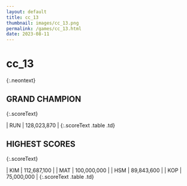 ```yaml
---
layout: default
title: cc_13
thumbnail: images/cc_13.png
permalink: /games/cc_13.html
date: 2023-08-11
---
```


# cc_13 
{:.neontext}

## GRAND CHAMPION
{:.scoreText}

| RUN | 128,023,870 | 
{:.scoreText .table .td}

## HIGHEST SCORES
{:.scoreText}

| KIM | 112,687,100 | 
| MAT | 100,000,000 | 
| HSM | 89,843,600 | 
| KOP | 75,000,000 | 
{:.scoreText .table .td}
